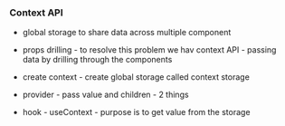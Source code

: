 ### Context API
- global storage to share data across multiple component
- props drilling - to resolve this problem we hav context API - passing data by drilling through the components

- create context - create global storage called context storage
- provider - pass value and children - 2 things
- hook - useContext - purpose is to get value from the storage